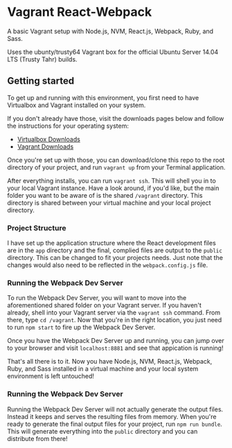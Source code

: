 # Vagrant React-Webpack

A basic Vagrant setup with Node.js, NVM, React.js, Webpack, Ruby, and Sass.

Uses the ubunty/trusty64 Vagrant box for the official Ubuntu Server 14.04 LTS (Trusty Tahr) builds.


## Getting started

To get up and running with this environment, you first need to have Virtualbox and Vagrant installed on your system.

If you don't already have those, visit the downloads pages below and follow the instructions for your operating system:

* [Virtualbox Downloads](https://www.virtualbox.org/wiki/Downloads)
* [Vagrant Downloads](https://www.vagrantup.com/downloads.html)

Once you're set up with those, you can download/clone this repo to the root directory of your project, and run `vagrant up` from your Terminal application.

After everything installs, you can run `vagrant ssh`. This will shell you in to your local Vagrant instance. Have a look around, if you'd like, but the main folder you want to be aware of is the shared `/vagrant` directory. This directory is shared between your virtual machine and your local project directory.


### Project Structure

I have set up the application structure where the React development files are in the `app` directory and the final, complied files are output to the `public` directory. This can be changed to fit your projects needs. Just note that the changes would also need to be reflected in the `webpack.config.js` file.


### Running the Webpack Dev Server

To run the Webpack Dev Server, you will want to move into the aforementioned shared folder on your Vagrant server. If you haven't already, shell into your Vagrant server via the `vagrant ssh` command. From there, type `cd /vagrant`. Now that you're in the right location, you just need to run `npm start` to fire up the Webpack Dev Server.

Once you have the Webpack Dev Server up and running, you can jump over to your browser and visit `localhost:8881` and see that appication is running!

That's all there is to it. Now you have Node.js, NVM, React.js, Webpack, Ruby, and Sass installed in a virtual machine and your local system environment is left untouched!

### Running the Webpack Dev Server

Running the Webpack Dev Server will not actually generate the output files. Instead it keeps and serves the resulting files from memory. When you're ready to generate the final output files for your project, run `npm run bundle`. This will generate everything into the `public` directory and you can distribute from there!
